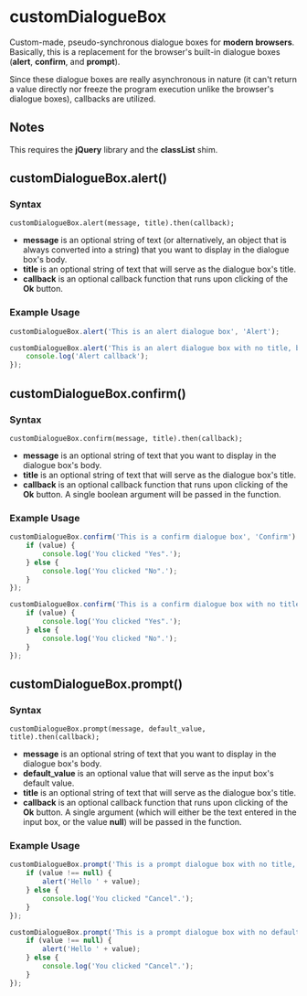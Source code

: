 customDialogueBox
===============

Custom-made, pseudo-synchronous dialogue boxes for **modern browsers**.
Basically, this is a replacement for the browser's built-in dialogue boxes (**alert**, **confirm**, and **prompt**).

Since these dialogue boxes are really asynchronous in nature (it can't return a value directly nor freeze the program execution unlike the browser's dialogue boxes), callbacks are utilized.

## Notes

This requires the **jQuery** library and the **classList** shim.

## customDialogueBox.alert()

### Syntax

`customDialogueBox.alert(message, title).then(callback);`

   * **message** is an optional string of text (or alternatively, an object that is always converted into a string) that you want to display in the dialogue box's body.
   * **title** is an optional string of text that will serve as the dialogue box's title.
   * **callback** is an optional callback function that runs upon clicking of the **Ok** button.

### Example Usage

```javascript
customDialogueBox.alert('This is an alert dialogue box', 'Alert');
```

```javascript
customDialogueBox.alert('This is an alert dialogue box with no title, but has an optional callback').then(function () {
    console.log('Alert callback');
});
```

## customDialogueBox.confirm()

### Syntax

`customDialogueBox.confirm(message, title).then(callback);`

   * **message** is an optional string of text that you want to display in the dialogue box's body.
   * **title** is an optional string of text that will serve as the dialogue box's title.
   * **callback** is an optional callback function that runs upon clicking of the **Ok** button. A single boolean argument will be passed in the function.

### Example Usage

```javascript
customDialogueBox.confirm('This is a confirm dialogue box', 'Confirm').then(function (value) {
    if (value) {
        console.log('You clicked "Yes".');
    } else {
        console.log('You clicked "No".');
    }
});
```

```javascript
customDialogueBox.confirm('This is a confirm dialogue box with no title.').then(function (value) {
    if (value) {
        console.log('You clicked "Yes".');
    } else {
        console.log('You clicked "No".');
    }
});
```

## customDialogueBox.prompt()

### Syntax

`customDialogueBox.prompt(message, default_value, title).then(callback);`

   * **message** is an optional string of text that you want to display in the dialogue box's body.
   * **default_value** is an optional value that will serve as the input box's default value.
   * **title** is an optional string of text that will serve as the dialogue box's title.
   * **callback** is an optional callback function that runs upon clicking of the **Ok** button. A single argument (which will either be the text entered in the input box, or the value **null**) will be passed in the function.

### Example Usage

```javascript
customDialogueBox.prompt('This is a prompt dialogue box with no title, but has a default value "nerd"', 'nerd').then(function (value) {
    if (value !== null) {
        alert('Hello ' + value);
    } else {
        console.log('You clicked "Cancel".');
    }
});
```

```javascript
customDialogueBox.prompt('This is a prompt dialogue box with no default value, but has a title.', '', 'Prompt').then(function (value) {
    if (value !== null) {
        alert('Hello ' + value);
    } else {
        console.log('You clicked "Cancel".');
    }
});
```